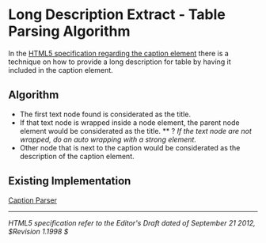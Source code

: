 Long Description Extract - Table Parsing Algorithm
=======================

In the [HTML5 specification regarding the caption element](http://dev.w3.org/html5/spec/the-caption-element.html#the-caption-element) there is a technique on how to provide a long description for table by having it included in the caption element. 

## Algorithm

* The first text node found is considerated as the title.
* If that text node is wrapped inside a node element, the parent node element would be considerated as the title.
** ? _If the text node are not wrapped, do an auto wrapping with a strong element._
* Other node that is next to the caption would be considerated as the description of the caption element.


## Existing Implementation

[Caption Parser](https://github.com/duboisp/Table-Usability-Concept/blob/master/Polyfill/parser.table.js#L115)

-----
_HTML5 specification refer to the Editor's Draft dated of September 21 2012, $Revision 1.1998 $_
